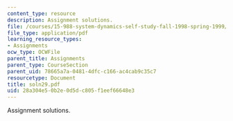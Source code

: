 ```yaml
---
content_type: resource
description: Assignment solutions.
file: /courses/15-988-system-dynamics-self-study-fall-1998-spring-1999/28a304e50b2e0d5dc805f1eef66648e3_soln29.pdf
file_type: application/pdf
learning_resource_types:
- Assignments
ocw_type: OCWFile
parent_title: Assignments
parent_type: CourseSection
parent_uid: 78665a7a-0481-4dfc-c166-ac4cab9c35c7
resourcetype: Document
title: soln29.pdf
uid: 28a304e5-0b2e-0d5d-c805-f1eef66648e3
---
```

Assignment solutions.

